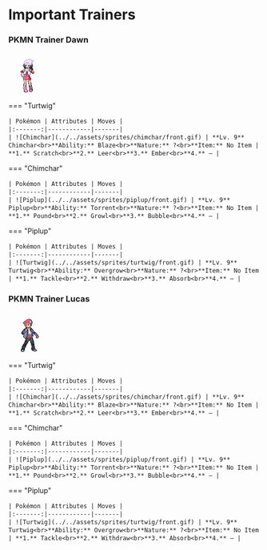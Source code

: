 # Important Trainers

### PKMN Trainer Dawn

![PKMN Trainer Dawn](../../assets/important_trainers/dawn.png)

=== "Turtwig"

	| Pokémon | Attributes | Moves |
	|:-------:|------------|-------|
	| ![Chimchar](../../assets/sprites/chimchar/front.gif) | **Lv. 9** Chimchar<br>**Ability:** Blaze<br>**Nature:** ?<br>**Item:** No Item | **1.** Scratch<br>**2.** Leer<br>**3.** Ember<br>**4.** — |
	
=== "Chimchar"

	| Pokémon | Attributes | Moves |
	|:-------:|------------|-------|
	| ![Piplup](../../assets/sprites/piplup/front.gif) | **Lv. 9** Piplup<br>**Ability:** Torrent<br>**Nature:** ?<br>**Item:** No Item | **1.** Pound<br>**2.** Growl<br>**3.** Bubble<br>**4.** — |
	
=== "Piplup"

	| Pokémon | Attributes | Moves |
	|:-------:|------------|-------|
	| ![Turtwig](../../assets/sprites/turtwig/front.gif) | **Lv. 9** Turtwig<br>**Ability:** Overgrow<br>**Nature:** ?<br>**Item:** No Item | **1.** Tackle<br>**2.** Withdraw<br>**3.** Absorb<br>**4.** — |
	
### PKMN Trainer Lucas

![PKMN Trainer Lucas](../../assets/important_trainers/lucas.png)

=== "Turtwig"

	| Pokémon | Attributes | Moves |
	|:-------:|------------|-------|
	| ![Chimchar](../../assets/sprites/chimchar/front.gif) | **Lv. 9** Chimchar<br>**Ability:** Blaze<br>**Nature:** ?<br>**Item:** No Item | **1.** Scratch<br>**2.** Leer<br>**3.** Ember<br>**4.** — |
	
=== "Chimchar"

	| Pokémon | Attributes | Moves |
	|:-------:|------------|-------|
	| ![Piplup](../../assets/sprites/piplup/front.gif) | **Lv. 9** Piplup<br>**Ability:** Torrent<br>**Nature:** ?<br>**Item:** No Item | **1.** Pound<br>**2.** Growl<br>**3.** Bubble<br>**4.** — |
	
=== "Piplup"

	| Pokémon | Attributes | Moves |
	|:-------:|------------|-------|
	| ![Turtwig](../../assets/sprites/turtwig/front.gif) | **Lv. 9** Turtwig<br>**Ability:** Overgrow<br>**Nature:** ?<br>**Item:** No Item | **1.** Tackle<br>**2.** Withdraw<br>**3.** Absorb<br>**4.** — |
	
